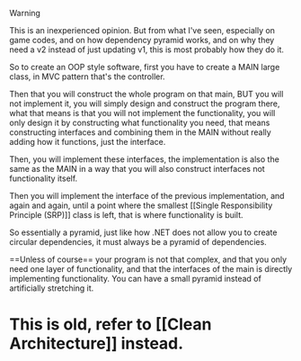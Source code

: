 >[!warning]
>This is an inexperienced opinion.
>But from what I've seen, especially on game codes, and on how dependency pyramid works, and on why they need a v2 instead of just updating v1, this is most probably how they do it.

So to create an OOP style software, first you have to create a MAIN large class, in MVC pattern that's the controller.

Then that you will construct the whole program on that main, BUT you will not implement it, you will simply design and construct the program there, what that means is that you will not implement the functionality, you will only design it by constructing what functionality you need, that means constructing interfaces and combining them in the MAIN without really adding how it functions, just the interface.

Then, you will implement these interfaces, the implementation is also the same as the MAIN in a way that you will also construct interfaces not functionality itself.

Then you will implement the interface of the previous implementation, and again and again, until a point where the smallest [[Single Responsibility Principle (SRP)]] class is left, that is where functionality is built.

So essentially a pyramid, just like how .NET does not allow you to create circular dependencies, it must always be a pyramid of dependencies.

==Unless of course== your program is not that complex, and that you only need one layer of functionality, and that the interfaces of the main is directly implementing functionality. You can have a small pyramid instead of artificially stretching it.

# This is old, refer to [[Clean Architecture]] instead.





